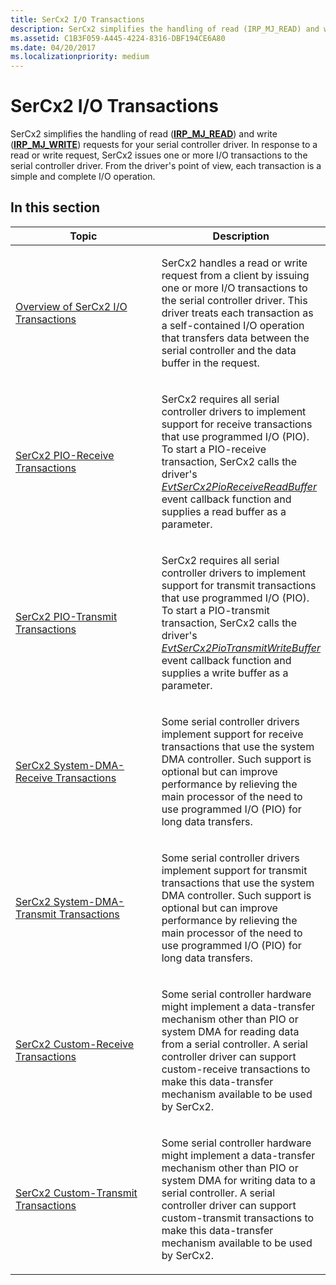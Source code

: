 ```yaml
---
title: SerCx2 I/O Transactions
description: SerCx2 simplifies the handling of read (IRP_MJ_READ) and write (IRP_MJ_WRITE) requests for your serial controller driver.
ms.assetid: C1B3F059-A445-4224-8316-DBF194CE6A80
ms.date: 04/20/2017
ms.localizationpriority: medium
---
```


# SerCx2 I/O Transactions

SerCx2 simplifies the handling of read ([**IRP\_MJ\_READ**](https://docs.microsoft.com/previous-versions/ff546883(v=vs.85))) and write ([**IRP\_MJ\_WRITE**](https://docs.microsoft.com/previous-versions/ff546904(v=vs.85))) requests for your serial controller driver. In response to a read or write request, SerCx2 issues one or more I/O transactions to the serial controller driver. From the driver's point of view, each transaction is a simple and complete I/O operation.

## In this section

<table>
<colgroup>
<col width="50%" />
<col width="50%" />
</colgroup>
<thead>
<tr class="header">
<th>Topic</th>
<th>Description</th>
</tr>
</thead>
<tbody>
<tr class="odd">
<td><p><a href="overview-of-sercx2-i-o-transactions.md" data-raw-source="[Overview of SerCx2 I/O Transactions](overview-of-sercx2-i-o-transactions.md)">Overview of SerCx2 I/O Transactions</a></p></td>
<td><p>SerCx2 handles a read or write request from a client by issuing one or more I/O transactions to the serial controller driver. This driver treats each transaction as a self-contained I/O operation that transfers data between the serial controller and the data buffer in the request.</p></td>
</tr>
<tr class="even">
<td><p><a href="sercx2-pio-receive-transactions.md" data-raw-source="[SerCx2 PIO-Receive Transactions](sercx2-pio-receive-transactions.md)">SerCx2 PIO-Receive Transactions</a></p></td>
<td><p>SerCx2 requires all serial controller drivers to implement support for receive transactions that use programmed I/O (PIO). To start a PIO-receive transaction, SerCx2 calls the driver's <a href="https://docs.microsoft.com/windows-hardware/drivers/ddi/sercx/nc-sercx-evt_sercx2_pio_receive_read_buffer" data-raw-source="[&lt;em&gt;EvtSerCx2PioReceiveReadBuffer&lt;/em&gt;](https://docs.microsoft.com/windows-hardware/drivers/ddi/sercx/nc-sercx-evt_sercx2_pio_receive_read_buffer)"><em>EvtSerCx2PioReceiveReadBuffer</em></a> event callback function and supplies a read buffer as a parameter.</p></td>
</tr>
<tr class="odd">
<td><p><a href="sercx2-pio-transmit-transactions.md" data-raw-source="[SerCx2 PIO-Transmit Transactions](sercx2-pio-transmit-transactions.md)">SerCx2 PIO-Transmit Transactions</a></p></td>
<td><p>SerCx2 requires all serial controller drivers to implement support for transmit transactions that use programmed I/O (PIO). To start a PIO-transmit transaction, SerCx2 calls the driver's <a href="https://docs.microsoft.com/windows-hardware/drivers/ddi/sercx/nc-sercx-evt_sercx2_pio_transmit_write_buffer" data-raw-source="[&lt;em&gt;EvtSerCx2PioTransmitWriteBuffer&lt;/em&gt;](https://docs.microsoft.com/windows-hardware/drivers/ddi/sercx/nc-sercx-evt_sercx2_pio_transmit_write_buffer)"><em>EvtSerCx2PioTransmitWriteBuffer</em></a> event callback function and supplies a write buffer as a parameter.</p></td>
</tr>
<tr class="even">
<td><p><a href="sercx2-system-dma-receive-transactions.md" data-raw-source="[SerCx2 System-DMA-Receive Transactions](sercx2-system-dma-receive-transactions.md)">SerCx2 System-DMA-Receive Transactions</a></p></td>
<td><p>Some serial controller drivers implement support for receive transactions that use the system DMA controller. Such support is optional but can improve performance by relieving the main processor of the need to use programmed I/O (PIO) for long data transfers.</p></td>
</tr>
<tr class="odd">
<td><p><a href="sercx2-system-dma-transmit-transactions.md" data-raw-source="[SerCx2 System-DMA-Transmit Transactions](sercx2-system-dma-transmit-transactions.md)">SerCx2 System-DMA-Transmit Transactions</a></p></td>
<td><p>Some serial controller drivers implement support for transmit transactions that use the system DMA controller. Such support is optional but can improve performance by relieving the main processor of the need to use programmed I/O (PIO) for long data transfers.</p></td>
</tr>
<tr class="even">
<td><p><a href="sercx2-custom-receive-transactions.md" data-raw-source="[SerCx2 Custom-Receive Transactions](sercx2-custom-receive-transactions.md)">SerCx2 Custom-Receive Transactions</a></p></td>
<td><p>Some serial controller hardware might implement a data-transfer mechanism other than PIO or system DMA for reading data from a serial controller. A serial controller driver can support custom-receive transactions to make this data-transfer mechanism available to be used by SerCx2.</p></td>
</tr>
<tr class="odd">
<td><p><a href="sercx2-custom-transmit-transactions.md" data-raw-source="[SerCx2 Custom-Transmit Transactions](sercx2-custom-transmit-transactions.md)">SerCx2 Custom-Transmit Transactions</a></p></td>
<td><p>Some serial controller hardware might implement a data-transfer mechanism other than PIO or system DMA for writing data to a serial controller. A serial controller driver can support custom-transmit transactions to make this data-transfer mechanism available to be used by SerCx2.</p></td>
</tr>
</tbody>
</table>
